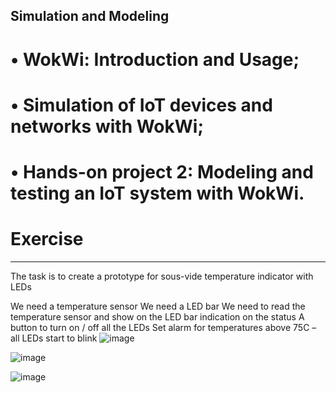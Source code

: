 ## Simulation and Modeling

# • WokWi: Introduction and Usage;
# • Simulation of IoT devices and networks with WokWi;
# • Hands-on project 2: Modeling and testing an IoT system with WokWi.

# Exercise
-------------------------------------------------------------------------------------------------------------------------------------------------------
The task is to create a prototype for sous-vide temperature indicator with LEDs

We need a temperature sensor
We need a LED bar 
We need to read the temperature sensor and show on the LED bar indication on the status
A button to turn on / off all the LEDs
Set alarm for temperatures above 75C – all LEDs start to blink
![image](https://github.com/svetlanasieber/Software-Engineering--Path-SoftUni/assets/135451084/661c3fca-58f6-4669-a629-080ef3175262)

![image](https://github.com/svetlanasieber/Software-Engineering--Path-SoftUni/assets/135451084/b650e85f-062f-454a-9b79-bebcad794ed0)

![image](https://github.com/svetlanasieber/Software-Engineering--Path-SoftUni/assets/135451084/c7d9a66a-d48d-4f15-9209-60c272de031c)

